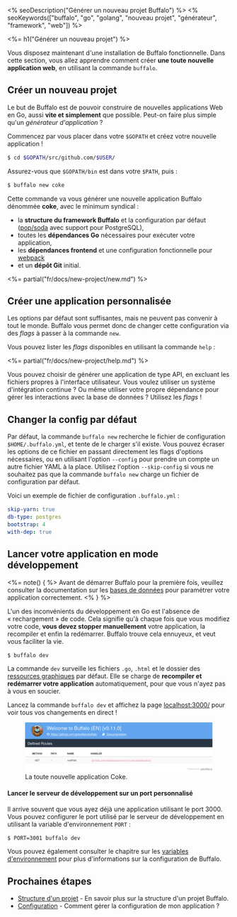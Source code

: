 <% seoDescription("Générer un nouveau projet Buffalo") %>
<% seoKeywords(["buffalo", "go", "golang", "nouveau projet", "générateur", "framework", "web"]) %>

<%= h1("Générer un nouveau projet") %>

Vous disposez maintenant d'une installation de Buffalo fonctionnelle. Dans cette section, vous allez apprendre comment créer **une toute nouvelle application web**, en utilisant la commande `buffalo`.

## Créer un nouveau projet

Le but de Buffalo est de pouvoir construire de nouvelles applications Web en Go, aussi **vite et simplement** que possible. Peut-on faire plus simple qu'un *générateur d'application* ?

Commencez par vous placer dans votre `$GOPATH` et créez votre nouvelle application !

```bash
$ cd $GOPATH/src/github.com/$USER/
```

Assurez-vous que `$GOPATH/bin` est dans votre `$PATH`, puis&nbsp;:

```bash
$ buffalo new coke
```

Cette commande va vous générer une nouvelle application Buffalo dénommée **coke**, avec le minimum syndical&nbsp;:
* la **structure du framework Buffalo** et la configuration par défaut ([pop/soda](https://github.com/gobuffalo/pop) avec support pour PostgreSQL),
* toutes les **dépendances Go** nécessaires pour exécuter votre application,
* les **dépendances frontend** et une configuration fonctionnelle pour [webpack](https://webpack.js.org/)
* et un **dépôt Git** initial.

<%= partial("fr/docs/new-project/new.md") %>

## Créer une application personnalisée

Les options par défaut sont suffisantes, mais ne peuvent pas convenir à tout le monde. Buffalo vous permet donc de changer cette configuration via des *flags* à passer à la commande `new`.

Vous pouvez lister les *flags* disponibles en utilisant la commande `help` :

<%= partial("fr/docs/new-project/help.md") %>

Vous pouvez choisir de générer une application de type API, en excluant les fichiers propres à l'interface utilisateur. Vous voulez utiliser un système d'intégration continue ? Ou même utiliser votre propre dépendance pour gérer les interactions avec la base de données ? Utilisez les *flags* !

## Changer la config par défaut

Par défaut, la commande `buffalo new` recherche le fichier de configuration `$HOME/.buffalo.yml`, et tente de le charger s'il existe. Vous pouvez écraser les options de ce fichier en passant directement les flags d'options nécessaires, ou en utilisant l'option `--config` pour prendre un compte un autre fichier YAML à la place. Utilisez l'option `--skip-config` si vous ne souhaitez pas que la commande `buffalo new` charge un fichier de configuration par défaut.

Voici un exemple de fichier de configuration `.buffalo.yml` :

```yaml
skip-yarn: true
db-type: postgres
bootstrap: 4
with-dep: true
```

## Lancer votre application en mode développement

<%= note() { %>
Avant de démarrer Buffalo pour la première fois, veuillez consulter la documentation sur les [bases de données](/fr/docs/db) pour paramétrer votre application correctement.
<% } %>

L'un des inconvénients du développement en Go est l'absence de «&nbsp;rechargement&nbsp;» de code. Cela signifie qu'à chaque fois que vous modifiez votre code, **vous devez stopper manuellement** votre application, la recompiler et enfin la redémarrer. Buffalo trouve cela ennuyeux, et veut vous faciliter la vie.

```bash
$ buffalo dev
```

La commande `dev` surveille les fichiers `.go`, `.html` et le dossier des [ressources graphiques](/fr/docs/assets) par défaut. Elle se charge de **recompiler et redémarrer votre application** automatiquement, pour que vous n'ayez pas à vous en soucier.

Lancez la commande `buffalo dev` et affichez la page [localhost:3000/](http://localhost:3000/) pour voir tous vos changements en direct&nbsp;!

<figure>
  <img src="/assets/images/new-coke.png" title="Capture d'écran">
  <figcaption>La toute nouvelle application Coke.</figcaption>
</figure>

#### Lancer le serveur de développement sur un port personnalisé

Il arrive souvent que vous ayez déjà une application utilisant le port 3000. Vous pouvez configurer le port utilisé par le serveur de développement en utilisant la variable d'environnement `PORT`&nbsp;:

```bash
$ PORT=3001 buffalo dev
```

Vous pouvez également consulter le chapitre sur les [variables d'environnement](/fr/docs/getting-started/config-vars) pour plus d'informations sur la configuration de Buffalo.

## Prochaines étapes

* [Structure d'un projet](/fr/docs/getting-started/directory-structure) - En savoir plus sur la structure d'un projet Buffalo.
* [Configuration](/fr/docs/getting-started/config-vars) - Comment gérer la configuration de mon application ?